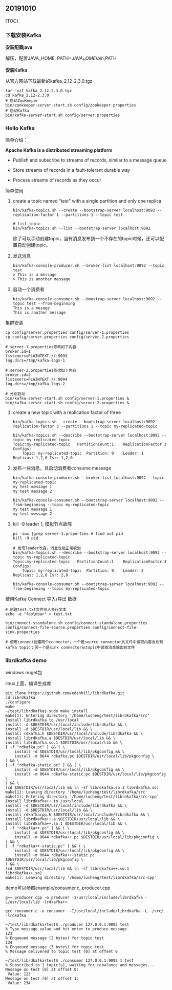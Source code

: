 ## 20191010

[TOC]

### 下载安装Kafka

**安装配置java**

解压，配置JAVA_HOME, PATH=$JAVA_HOME/bin;$PATH



**安装Kafka**

从官方网站下载最新的kafka_2.12-2.3.0.tgz

```
tar -xzf kafka_2.12-2.3.0.tgz
cd kafka_2.12-2.3.0
# 启动ZooKeeper
bin/zookeeper-server-start.sh config/zookeeper.properties
# 启动Kafka
bin/kafka-server-start.sh config/server.properties
```

### Hello Kafka

简单介绍：

**Apache Kafka is a distributed streaming platform**

* Publish and subscribe to streams of records, similar to a message queue
* Store streams of records in a fault-tolerant durable way

* Process streams of records as they occur

简单使用

1. create a  topic named “test" with a single partition and only one replica

   ```
   bin/kafka-topics.sh --create --bootstrap-server localhost:9092 --replication-factor 1 --partitions 1 --topic test
   
   # list topic
   bin/kafka-topics.sh --list --bootstrap-server localhost:9092
   ```

   除了可以手动创建topic，当有消息发布到一个不存在的topic时候，还可以配置自动创建topic。

2. 发送消息

   ```
   bin/kafka-console-producer.sh --broker-list localhost:9092 --topic test
   > This is a message
   > This is another message
   ```

3. 启动一个消费者

   ```
   bin/kafka-console-consumer.sh --boostrap-server localhost:9092 --topic test --from-beginning
   This is a mesage
   This is another message
   ```

集群安装

```
cp config/server.properties config/server-1.properties
cp config/server.properties config/server-2.properties

# server-1.properties修改如下内容
broker.id=1
listeners=PLAINTEXT://:9093
log.dirs=/tmp/kafka-logs-1

# server-2.properties修改如下内容
broker.id=2
listeners=PLAINTEXT://:9094
log.dirs=/tmp/kafka-logs-2

# 分别启动
bin/kafka-server-start.sh config/server-1.properties &
bin/kafka-server-start.sh config/server-2.properties &
```

1. create a new topic with a replication factor of three

   ```
   bin/kafka-topics.sh --create --bootstrap-server localhost:9092 --replication-factor 3 --partitions 1 --topic my-replicated-topic
   
   bin/kafka-topics.sh --describe --bootstrap-server localhost:9092 --topic my-replicated-topic
   Topic:my-replicated-topic   PartitionCount:1    ReplicationFactor:3 Configs:
       Topic: my-replicated-topic  Partition: 0    Leader: 1   Replicas: 1,2,0 Isr: 1,2,0
   ```

2. 发布一些消息，且启动消费者consume message

   ```
   bin/kafka-console-producer.sh --broker-list localhost:9092 --topic my-replicated-topic
   my test message 1
   my test message 2
   
   bin/kafka-console-consumer.sh --bootstrap-server localhost:9092 --from-beginning --topic my-replicated-topic
   my test message 1
   my test message 2
   ```

3. kill -9 leader 1, 模拟节点故障

   ```
   ps -aux |grep server-1.properties # find out pid
   kill -9 pid
   
   # 发现leader改变，消息也能正常收到
   bin/kafka-topics.sh --describe --bootstrap-server localhost:9092 --topic my-replicated-topic
   Topic:my-replicated-topic   PartitionCount:1    ReplicationFactor:3 Configs:
       Topic: my-replicated-topic  Partition: 0    Leader: 2   Replicas: 1,2,0 Isr: 2,0
       
   bin/kafka-console-consumer.sh --bootstrap-server localhost:9092 --from-beginning --topic my-replicated-topic
   ```

使用Kafka Connect 导入/导出 数据

```
# 创建test.txt文件写入多行文本
echo -e "foo\nbar" > test.txt

bin/connect-standalone.sh config/connect-standalone.properties config/connect-file-source.properties config/connect-file-sink.properties

# 使用connect创建两个connector，一个是source connector从文件中读取内容发布到kafka topic；另一个是sink connector从topic中读取消息输出到文件
```

### librdkafka demo

windows nuget包

linux上面，编译生成库

```shell 
git clone https://github.com/edenhill/librdkafka.git
cd librdkafka
./configure
make
~/test/librdkafka$ sudo make install
make[1]: Entering directory '/home/lucheng/test/librdkafka/src'
Install librdkafka to /usr/local
install -d $DESTDIR/usr/local/include/librdkafka && \
install -d $DESTDIR/usr/local/lib && \
install rdkafka.h $DESTDIR/usr/local/include/librdkafka && \
install librdkafka.a $DESTDIR/usr/local/lib && \
install librdkafka.so.1 $DESTDIR/usr/local/lib && \
[ -f "rdkafka.pc" ] && ( \
	install -d $DESTDIR/usr/local/lib/pkgconfig && \
	install -m 0644 rdkafka.pc $DESTDIR/usr/local/lib/pkgconfig \
) && \
[ -f "rdkafka-static.pc" ] && ( \
	install -d $DESTDIR/usr/local/lib/pkgconfig && \
	install -m 0644 rdkafka-static.pc $DESTDIR/usr/local/lib/pkgconfig \
) && \
(cd $DESTDIR/usr/local/lib && ln -sf librdkafka.so.1 librdkafka.so)
make[1]: Leaving directory '/home/lucheng/test/librdkafka/src'
make[1]: Entering directory '/home/lucheng/test/librdkafka/src-cpp'
Install librdkafka++ to /usr/local
install -d $DESTDIR/usr/local/include/librdkafka && \
install -d $DESTDIR/usr/local/lib && \
install rdkafkacpp.h $DESTDIR/usr/local/include/librdkafka && \
install librdkafka++.a $DESTDIR/usr/local/lib && \
install librdkafka++.so.1 $DESTDIR/usr/local/lib && \
[ -f "rdkafka++.pc" ] && ( \
	install -d $DESTDIR/usr/local/lib/pkgconfig && \
	install -m 0644 rdkafka++.pc $DESTDIR/usr/local/lib/pkgconfig \
) && \
[ -f "rdkafka++-static.pc" ] && ( \
	install -d $DESTDIR/usr/local/lib/pkgconfig && \
	install -m 0644 rdkafka++-static.pc $DESTDIR/usr/local/lib/pkgconfig \
) && \
(cd $DESTDIR/usr/local/lib && ln -sf librdkafka++.so.1 librdkafka++.so)
make[1]: Leaving directory '/home/lucheng/test/librdkafka/src-cpp'

```

demo可以参照example/consumer.c, producer.cpp

```
g++ producer.cpp -o producer -I/usr/local/include/librdkafka -L/usr/local/lib -lrdkafka++

gcc consumer.c -o consumer  -I/usr/local/include/librdkafka -L../src/ -lrdkafka

~/test/librdkafka/test$ ./producer 127.0.0.1:9092 test
% Type message value and hit enter to produce message.
123
% Enqueued message (3 bytes) for topic test
234
% Enqueued message (3 bytes) for topic test
% Message delivered to topic test [0] at offset 0

~/test/librdkafka/test$ ./consumer 127.0.0.1:9092 1 test
% Subscribed to 1 topic(s), waiting for rebalance and messages...
Message on test [0] at offset 0:
 Value: 123
Message on test [0] at offset 1:
 Value: 234
```







